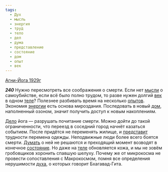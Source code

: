 ```yaml
---
tags:
  - Дух
  - мысль
  - энергия
  - труд
  - тело
  - дел
  - дума
  - представление
  - состояние
  - дом
  - опыт
  - век
---
```


[Агни-Йога 1929г](https://127.0.0.1:4002/agni/1929)

___240___
Нужно пересмотреть все соображения о смерти. Если нет [мысли](../../../tags/#мысль) о самоубийстве, если всё было полно трудом, то разве нужен долгий [век](../../../tags/#век) в одном [теле](../../../tags/#тело)? Полезнее разбивать время на несколько [опытов](../../../tags/#опыт). Экономия [энергии](../../../tags/#энергия) есть основа мироздания. Последовать в новый [дом](../../../tags/#дом), наполненный озоном, значит получить доступ к новым накоплениям.   

[Дело](../../../tags/#дел) йога — разрушать почитание смерти. Можно дойти до такой ограниченности, что переезд в соседний город начнёт казаться событием. После придётся не переменять жилище, и [представит](../../../tags/#представление) трудности перемена одежды. Неподвижные люди более всего боятся смерти. [Думать](../../../tags/#дума) о ней не решаются и преходящий момент возводят в конечное [состояние](../../../tags/#состояние). Но даже на [теле](../../../tags/#тело) обновляется кожа, и мы не зовём гробовщиков хоронить спавшую шелуху. Почему же от микрокосма не провести сопоставления с Макрокосмом, помня все определения нерушимости [духа](../../../tags/#Дух), о которых говорит Бхагавад-Гита.